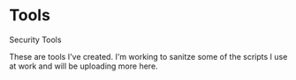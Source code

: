 # Tools
Security Tools

These are tools I've created.
I'm working to sanitze some of the scripts I use at work and will be uploading more here. 
